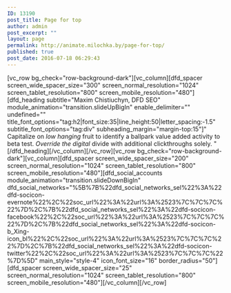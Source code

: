 ```yaml
---
ID: 13190
post_title: Page for top
author: admin
post_excerpt: ""
layout: page
permalink: http://animate.milochka.by/page-for-top/
published: true
post_date: 2016-07-18 06:29:43
---
```

[vc_row bg_check="row-background-dark"][vc_column][dfd_spacer screen_wide_spacer_size="300" screen_normal_resolution="1024" screen_tablet_resolution="800" screen_mobile_resolution="480"][dfd_heading subtitle="Maxim Chistiuchyn, DFD SEO" module_animation="transition.slideUpBigIn" enable_delimiter="" undefined="" title_font_options="tag:h2|font_size:35|line_height:50|letter_spacing:-1.5" subtitle_font_options="tag:div" subheading_margin="margin-top:15"]" Capitalize on <em class="dfd-textmodule-featured-decoration">low hanging </em>fruit to identify a ballpark value added activity to beta test. <em class="dfd-textmodule-featured-decoration">Override the digital</em> divide with additional clickthroughs solely. "[/dfd_heading][/vc_column][/vc_row][vc_row bg_check="row-background-dark"][vc_column][dfd_spacer screen_wide_spacer_size="200" screen_normal_resolution="1024" screen_tablet_resolution="800" screen_mobile_resolution="480"][dfd_social_accounts module_animation="transition.slideDownBigIn" dfd_social_networks="%5B%7B%22dfd_social_networks_sel%22%3A%22dfd-socicon-evernote%22%2C%22soc_url%22%3A%22url%3A%2523%7C%7C%7C%22%7D%2C%7B%22dfd_social_networks_sel%22%3A%22dfd-socicon-facebook%22%2C%22soc_url%22%3A%22url%3A%2523%7C%7C%7C%22%7D%2C%7B%22dfd_social_networks_sel%22%3A%22dfd-socicon-b_Xing-icon_bl%22%2C%22soc_url%22%3A%22url%3A%2523%7C%7C%7C%22%7D%2C%7B%22dfd_social_networks_sel%22%3A%22dfd-socicon-twitter%22%2C%22soc_url%22%3A%22url%3A%2523%7C%7C%7C%22%7D%5D" main_style="style-4" icon_font_size="16" border_radius="50"][dfd_spacer screen_wide_spacer_size="25" screen_normal_resolution="1024" screen_tablet_resolution="800" screen_mobile_resolution="480"][/vc_column][/vc_row]